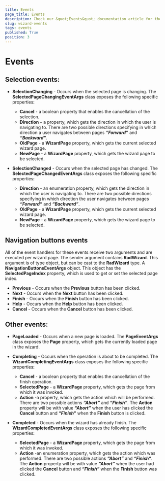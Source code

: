 ```yaml
---
title: Events
page_title: Events
description: Check our &quot;Events&quot; documentation article for the RadWizard WPF control.
slug: wizard-events
tags: events
published: True
position: 3
---
```


# Events

## Selection events:
* __SelectionChanging__ - Occurs when the selected page is changing. The __SelectedPageChangingEventArgs__ class exposes the following specific properties:
	* __Cancel__ - a boolean property that enables the cancellation of the selection.
	* __Direction__ – a property, which gets the direction in which the user is navigating to. There are two possible directions specifying in which direction a user navigates between pages ___“Forward”___ and ___“Backward”___.
	* __OldPage__ - a __WizardPage__ property, which gets the current selected wizard page.
	* __NewPage__ - a __WizardPage__ property, which gets the wizard page to be selected.

* __SelectionChanged__ - Occurs when the selected page has changed. The __SelectedPageChangedEventArgs__ class exposes the following specific properties:
	* __Direction__ - an enumeration property, which gets the direction in which the user is navigating to. There are two possible directions specifying in which direction the user navigates between pages ___“Forward”___ and ___“Backward”___.
	* __OldPage__ - a __WizardPage__ property, which gets the current selected wizard page.
	* __NewPage__ - a __WizardPage__ property, which gets the wizard page to be selected.
	
## Navigation buttons events 
All of the event handlers for these events receive two arguments and are executed per wizard page. The sender argument contains __RadWizard__. This argument is of type object, but can be cast to the __RadWizard__ type. A __NavigationButtonsEventArgs__ object. This object has the __SelectedPageIndex__ property, which is used to get or set the selected page index.
	
* __Previous__ - Occurs when the __Previous__ button has been clicked.
* __Next__ - Occurs when the __Next__ button has been clicked.
* __Finish__ - Occurs when the __Finish__ button has been clicked.
* __Help__ - Occurs when the __Help__ button has been clicked.
* __Cancel__ - Occurs when the __Cancel__ button has been clicked.
	
## Other events:
* __PageLoaded__ - Occurs when a new page is loaded. The __PageEventArgs__ class exposes the __Page__ property, which gets the currently loaded page in the wizard.

* __Completing__ - Occurs when the operation is about to be completed. The	__WizardCompletingEventArgs__ class exposes the following specific properties:

	* __Cancel__ - a boolean property that enables the cancellation of the finish operation.
	* __SelectedPage__ - a __WizardPage__ property, which gets the page from which it was invoked.
	* __Action__ -a property, which gets the action which will be performed. There are two possible actions ___“Abort”___ and ___“Finish”___. The __Action__ property will be with value ___“Abort”___ when the user has clicked the __Cancel__ button and ___“Finish”___ when the __Finish__ button is clicked.
* __Completed__ - Occurs when the wizard has already finish. The	 __WizardCompletedEventArgs__ class exposes the following specific properties:
	* __SelectedPage__ - a __WizardPage__ property, which gets the page from which it was invoked.
	* __Action__ -an enumeration property, which gets the action which was performed. There are two possible actions ___“Abort”___ and ___“Finish”___. The __Action__ property will be with value ___“Abort”___ when the user had clicked the __Cancel__ button and ___“Finish”___ when the __Finish__ button was clicked.
